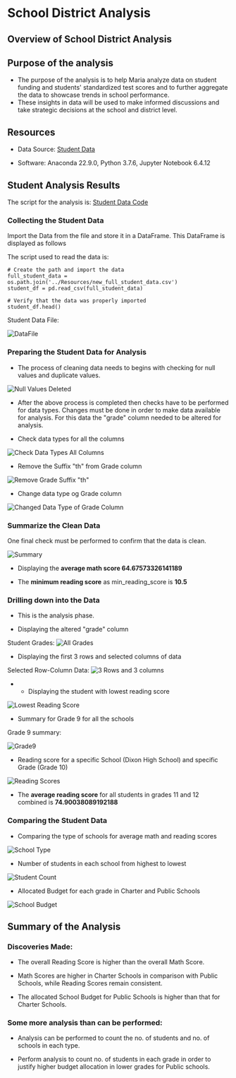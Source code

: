 # School District Analysis

## Overview of School District Analysis

## Purpose of the analysis

- The purpose of the analysis is to help Maria analyze data on student funding and students' standardized test scores and to further aggregate the data to showcase trends in school performance.
- These insights in data will be used to make informed discussions and take strategic decisions at the school and district level.

## Resources

- Data Source: [Student Data](https://github.com/manasidek/School_District_Analysis/blob/main/Student_Data_Challenge_Starter_Code/Resources/new_full_student_data.csv)

- Software: Anaconda 22.9.0, Python 3.7.6, Jupyter Notebook 6.4.12

## Student Analysis Results

The script for the analysis is: [Student Data Code](https://github.com/manasidek/School_District_Analysis/tree/main/Student_Data_Challenge_Starter_Code/Solved)


### Collecting the Student Data

Import the Data from the file and store it in a DataFrame. This DataFrame is displayed as follows

The script used to read the data is:
```
# Create the path and import the data
full_student_data = os.path.join('../Resources/new_full_student_data.csv')
student_df = pd.read_csv(full_student_data)

# Verify that the data was properly imported
student_df.head()
```

Student Data File:

![DataFile](https://github.com/manasidek/School_District_Analysis/blob/main/Images/Student_Data.png)


### Preparing the Student Data for Analysis

- The process of cleaning data needs to begins with checking for null values and duplicate values.

![Null Values Deleted](https://github.com/manasidek/School_District_Analysis/blob/main/Images/Deleted_Null_Values.png)


- After the above process is completed then checks have to be performed for data types. Changes must be done in order to make data available for analysis. For this data the "grade" column needed to be altered for analysis.

- Check data types for all the columns

![Check Data Types All Columns](https://github.com/manasidek/School_District_Analysis/blob/main/Images/check_data_types.png)

- Remove the Suffix "th" from Grade column

![Remove Grade Suffix "th"](https://github.com/manasidek/School_District_Analysis/blob/main/Images/remove_suffix_grade.png)

- Change data type og Grade column

![Changed Data Type of Grade Column](https://github.com/manasidek/School_District_Analysis/blob/main/Images/changed_data%20_type_grade.png)


### Summarize the Clean Data

One final check must be performed to confirm that the data is clean.

![Summary](https://github.com/manasidek/School_District_Analysis/blob/main/Images/describe_data.png)

- Displaying the **average math score 64.67573326141189**

- The **minimum reading score** as min_reading_score is **10.5**


### Drilling down into the Data

- This is the analysis phase. 

- Displaying the altered "grade" column

Student Grades:
![All Grades](https://github.com/manasidek/School_District_Analysis/blob/main/Images/modified_grade_column.png)

- Displaying the first 3 rows and selected columns of data

Selected Row-Column Data:
![3 Rows and 3 columns](https://github.com/manasidek/School_District_Analysis/blob/main/Images/iloc_function.png)

- - Displaying the student with lowest reading score

![Lowest Reading Score](https://github.com/manasidek/School_District_Analysis/blob/main/Images/min_read_loc.png)


- Summary for Grade 9 for all the schools

Grade 9 summary:

![Grade9](https://github.com/manasidek/School_District_Analysis/blob/main/Images/grade9_describe.png)


- Reading score for a specific School (Dixon High School) and specific Grade (Grade 10)

![Reading Scores](https://github.com/manasidek/School_District_Analysis/blob/main/Images/loc_conditionals.png)

- The **average reading score** for all students in grades 11 and 12 combined is **74.90038089192188**

### Comparing the Student Data

- Comparing the type of schools for average math and reading scores

![School Type](https://github.com/manasidek/School_District_Analysis/blob/main/Images/groupby_mean.png)

- Number of students in each school from highest to lowest

![Student Count](https://github.com/manasidek/School_District_Analysis/blob/main/Images/groupby_count_sort_values.png)

- Allocated Budget for each grade in Charter and Public Schools

![School Budget](https://github.com/manasidek/School_District_Analysis/blob/main/Images/groupby_schoo_budget.png)


## Summary of the Analysis

### Discoveries Made:

- The overall Reading Score is higher than the overall Math Score.

- Math Scores are higher in Charter Schools in comparison with Public Schools, while Reading Scores remain consistent.

- The allocated School Budget for Public Schools is higher than that for Charter Schools.

### Some more analysis than can be performed:

- Analysis can be performed to count the no. of students and no. of schools in each type.

- Perform analysis to count no. of students in each grade in order to justify higher budget allocation in lower grades for Public schools.


